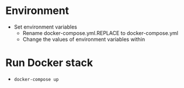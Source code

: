 # Environment
* Set environment variables
    * Rename docker-compose.yml.REPLACE to docker-compose.yml
    * Change the values of environment variables within

# Run Docker stack
* `docker-compose up`